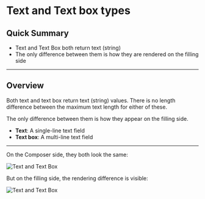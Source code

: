 # Text and Text box types

## Quick Summary

* Text and Text Box both return text (string)
* The only difference between them is how they are rendered on the filling side

---

## Overview  

Both text and text box return text (string) values. There is no length difference between the maximum text length for either of these. 

The only difference between them is how they appear on the filling side.

* **Text**: A single-line text field
* **Text box**: A multi-line text field

---

On the Composer side, they both look the same:

![Text and Text Box](types/text-textbox1.png)


But on the filling side, the rendering difference is visible:

![Text and Text Box](types/text-textbox.png)
